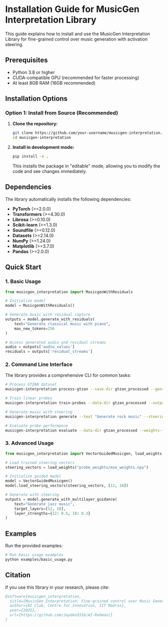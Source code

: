 # Installation Guide for MusicGen Interpretation Library

This guide explains how to install and use the MusicGen Interpretation Library for fine-grained control over music generation with activation steering.

## Prerequisites

- Python 3.8 or higher
- CUDA-compatible GPU (recommended for faster processing)
- At least 8GB RAM (16GB recommended)

## Installation Options

### Option 1: Install from Source (Recommended)

1. **Clone the repository:**
   ```bash
   git clone https://github.com/your-username/musicgen-interpretation.git
   cd musicgen-interpretation
   ```

2. **Install in development mode:**
   ```bash
   pip install -e .
   ```

   This installs the package in "editable" mode, allowing you to modify the code and see changes immediately.
## Dependencies

The library automatically installs the following dependencies:

- **PyTorch** (>=2.0.0) 
- **Transformers** (>=4.30.0) 
- **Librosa** (>=0.10.0) 
- **Scikit-learn** (>=1.3.0) 
- **Soundfile** (>=0.12.0) 
- **Datasets** (>=2.14.0) 
- **NumPy** (>=1.24.0) 
- **Matplotlib** (>=3.7.0) 
- **Pandas** (>=2.0.0) 

## Quick Start

### 1. Basic Usage

```python
from musicgen_interpretation import MusicgenWithResiduals

# Initialize model
model = MusicgenWithResiduals()

# Generate music with residual capture
outputs = model.generate_with_residuals(
    text="Generate classical music with piano",
    max_new_tokens=256
)

# Access generated audio and residual streams
audio = outputs['audio_values']
residuals = outputs['residual_streams']
```

### 2. Command Line Interface

The library provides a comprehensive CLI for common tasks:

```bash
# Process GTZAN dataset
musicgen-interpretation process-gtzan --save-dir gtzan_processed --genres classical rock

# Train linear probes
musicgen-interpretation train-probes --data-dir gtzan_processed --output-dir probe_weights

# Generate music with steering
musicgen-interpretation generate --text "Generate rock music" --steering-weights probe_weights/mse_weights.npy --output rock_output.wav

# Evaluate probe performance
musicgen-interpretation evaluate --data-dir gtzan_processed --weights-file probe_weights/mse_weights.npy
```

### 3. Advanced Usage

```python
from musicgen_interpretation import VectorGuidedMusicgen, load_weights

# Load trained steering vectors
steering_vectors = load_weights("probe_weights/mse_weights.npy")

# Initialize guided model
model = VectorGuidedMusicgen()
model.load_steering_vectors(steering_vectors, [12, 18])

# Generate with steering
outputs = model.generate_with_multilayer_guidance(
    text="Generate jazz music",
    target_layers=[12, 18],
    layer_strengths={12: 0.5, 18: 0.3}
)
```

## Examples

Run the provided examples:

```bash
# Run basic usage examples
python examples/basic_usage.py
```

## Citation

If you use this library in your research, please cite:

```bibtex
@software{musicgen_interpretation,
  title={MusicGen Interpretation: Fine-grained control over Music Generation with Activation Steering},
  author={AI Club, Centre for Innovation, IIT Madras},
  year={2025},
  url={https://github.com/Jayden3316/AI-Rahman/}
}

``` 


